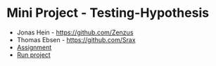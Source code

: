 # Mini Project - Testing-Hypothesis
- Jonas Hein - https://github.com/Zenzus
- Thomas Ebsen - https://github.com/Srax 
- [Assignment](files/Assignment.pdf)
- <a href="https://mybinder.org/v2/gh/SOFT2021-Data-Science/Mini-Project-Testing-Hypothesis/main" target="_blank">Run project</a>
